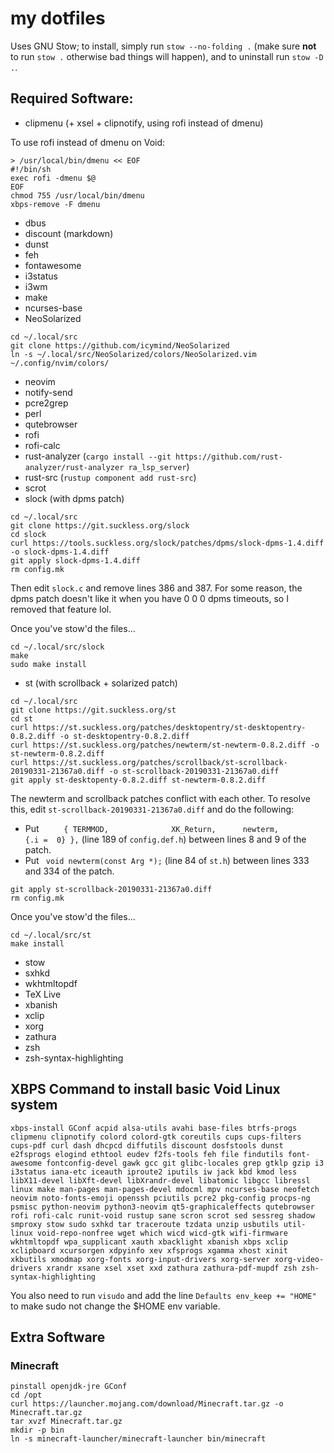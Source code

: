 # my dotfiles

Uses GNU Stow; to install, simply run `stow --no-folding .` (make sure **not** to run `stow .`
otherwise bad things will happen), and to uninstall run `stow -D .`.

## Required Software:

- clipmenu (+ xsel + clipnotify, using rofi instead of dmenu)

To use rofi instead of dmenu on Void:
```
> /usr/local/bin/dmenu << EOF
#!/bin/sh
exec rofi -dmenu $@
EOF
chmod 755 /usr/local/bin/dmenu
xbps-remove -F dmenu
```
- dbus
- discount (markdown)
- dunst
- feh
- fontawesome
- i3status
- i3wm
- make
- ncurses-base
- NeoSolarized
```
cd ~/.local/src
git clone https://github.com/icymind/NeoSolarized
ln -s ~/.local/src/NeoSolarized/colors/NeoSolarized.vim ~/.config/nvim/colors/
```
- neovim
- notify-send
- pcre2grep
- perl
- qutebrowser
- rofi
- rofi-calc
- rust-analyzer (`cargo install --git https://github.com/rust-analyzer/rust-analyzer ra_lsp_server`)
- rust-src (`rustup component add rust-src`)
- scrot
- slock (with dpms patch)
```
cd ~/.local/src
git clone https://git.suckless.org/slock
cd slock
curl https://tools.suckless.org/slock/patches/dpms/slock-dpms-1.4.diff -o slock-dpms-1.4.diff
git apply slock-dpms-1.4.diff
rm config.mk
```
Then edit `slock.c` and remove lines 386 and 387. For some reason, the dpms patch doesn't like it when you have 0 0 0 dpms timeouts, so I removed that feature lol.

Once you've stow'd the files...
```
cd ~/.local/src/slock
make
sudo make install
```
- st (with scrollback + solarized patch)
```
cd ~/.local/src
git clone https://git.suckless.org/st
cd st
curl https://st.suckless.org/patches/desktopentry/st-desktopentry-0.8.2.diff -o st-desktopentry-0.8.2.diff
curl https://st.suckless.org/patches/newterm/st-newterm-0.8.2.diff -o st-newterm-0.8.2.diff
curl https://st.suckless.org/patches/scrollback/st-scrollback-20190331-21367a0.diff -o st-scrollback-20190331-21367a0.diff
git apply st-desktopenty-0.8.2.diff st-newterm-0.8.2.diff
```
The newterm and scrollback patches conflict with each other. To resolve this, edit
`st-scrollback-20190331-21367a0.diff` and do the following:
- Put ` 	{ TERMMOD,              XK_Return,      newterm,        {.i =  0} },` (line 189 of
  `config.def.h`) between lines 8 and 9 of the patch.
- Put ` void newterm(const Arg *);` (line 84 of `st.h`) between lines 333 and 334 of the patch.
```
git apply st-scrollback-20190331-21367a0.diff
rm config.mk
```
Once you've stow'd the files...
```
cd ~/.local/src/st
make install
```
- stow
- sxhkd
- wkhtmltopdf
- TeX Live
- xbanish
- xclip
- xorg
- zathura
- zsh
- zsh-syntax-highlighting

## XBPS Command to install basic Void Linux system

	xbps-install GConf acpid alsa-utils avahi base-files btrfs-progs clipmenu clipnotify colord colord-gtk coreutils cups cups-filters cups-pdf curl dash dhcpcd diffutils discount dosfstools dunst e2fsprogs elogind ethtool eudev f2fs-tools feh file findutils font-awesome fontconfig-devel gawk gcc git glibc-locales grep gtklp gzip i3 i3status iana-etc iceauth iproute2 iputils iw jack kbd kmod less libX11-devel libXft-devel libXrandr-devel libatomic libgcc libressl linux make man-pages man-pages-devel mdocml mpv ncurses-base neofetch neovim noto-fonts-emoji openssh pciutils pcre2 pkg-config procps-ng psmisc python-neovim python3-neovim qt5-graphicaleffects qutebrowser rofi rofi-calc runit-void rustup sane scron scrot sed sessreg shadow smproxy stow sudo sxhkd tar traceroute tzdata unzip usbutils util-linux void-repo-nonfree wget which wicd wicd-gtk wifi-firmware wkhtmltopdf wpa_supplicant xauth xbacklight xbanish xbps xclip xclipboard xcursorgen xdpyinfo xev xfsprogs xgamma xhost xinit xkbutils xmodmap xorg-fonts xorg-input-drivers xorg-server xorg-video-drivers xrandr xsane xsel xset xxd zathura zathura-pdf-mupdf zsh zsh-syntax-highlighting

You also need to run `visudo` and add the line `Defaults env_keep += "HOME"` to make sudo not change
the $HOME env variable.

## Extra Software

### Minecraft

```
pinstall openjdk-jre GConf
cd /opt
curl https://launcher.mojang.com/download/Minecraft.tar.gz -o Minecraft.tar.gz
tar xvzf Minecraft.tar.gz
mkdir -p bin
ln -s minecraft-launcher/minecraft-launcher bin/minecraft
```
